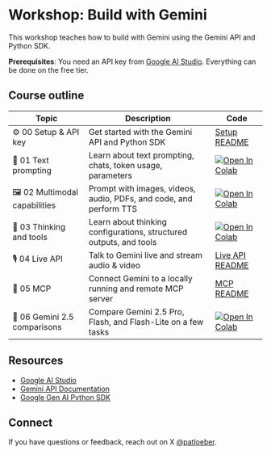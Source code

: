 # Workshop: Build with Gemini

This workshop teaches how to build with Gemini using the Gemini API and Python SDK.

**Prerequisites**: You need an API key from [Google AI Studio](https://aistudio.google.com/apikey). Everything can be done on the free tier.

## Course outline

| Topic | Description | Code |
|----------|-------------|----------|
| ⚙️ 00 Setup & API key | Get started with the Gemini API and Python SDK | [Setup README](./00-setup.md) |
| 📒 01 Text prompting | Learn about text prompting, chats, token usage, parameters | <a href="https://colab.research.google.com/github/patrickloeber/workshop-build-with-gemini/blob/main/01-text-prompting.ipynb"><img src="https://colab.research.google.com/assets/colab-badge.svg" alt="Open In Colab"></a> |
| 🖼️ 02 Multimodal capabilities | Prompt with images, videos, audio, PDFs, and code, and perform TTS | <a href="https://colab.sandbox.google.com/github/patrickloeber/workshop-build-with-gemini/blob/main/02-multimodal-capabilities.ipynb"><img src="https://colab.research.google.com/assets/colab-badge.svg" alt="Open In Colab"></a> |
| 🔨 03 Thinking and tools | Learn about thinking configurations, structured outputs, and tools | <a href="https://colab.research.google.com/github/patrickloeber/workshop-build-with-gemini/blob/main/03-thinking-and-tools.ipynb"><img src="https://colab.research.google.com/assets/colab-badge.svg" alt="Open In Colab"></a> |
| 🎙️ 04 Live API | Talk to Gemini live and stream audio & video | [Live API README](./04-live-api/README.md) |
| 🔧 05 MCP | Connect Gemini to a locally running and remote MCP server | [MCP README](./05-mcp/README.md) |
| 🤔 06 Gemini 2.5 comparisons | Compare Gemini 2.5 Pro, Flash, and Flash-Lite on a few tasks | <a href="https://colab.research.google.com/github/patrickloeber/workshop-build-with-gemini/blob/main/06-gemini-2-5-evaluations.ipynb"><img src="https://colab.research.google.com/assets/colab-badge.svg" alt="Open In Colab"></a> |


## Resources

- [Google AI Studio](https://aistudio.google.com/)
- [Gemini API Documentation](https://ai.google.dev/gemini-api/docs)
- [Google Gen AI Python SDK](https://github.com/googleapis/python-genai)

## Connect

If you have questions or feedback, reach out on X [@patloeber](https://x.com/patloeber).
